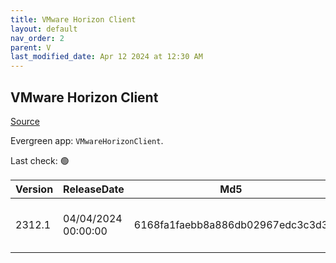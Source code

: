```yaml
---
title: VMware Horizon Client
layout: default
nav_order: 2
parent: V
last_modified_date: Apr 12 2024 at 12:30 AM
---
```


## VMware Horizon Client

[Source](https://docs.vmware.com/en/VMware-Horizon-Client/index.html)

Evergreen app: `VMwareHorizonClient`. 

Last check: 🟢

| Version | ReleaseDate         | Md5                              | Sha256                                                           | Size      | Type | URI                                                                                                                                                                                                                        |
| ------- | ------------------- | -------------------------------- | ---------------------------------------------------------------- | --------- | ---- | -------------------------------------------------------------------------------------------------------------------------------------------------------------------------------------------------------------------------- |
| 2312.1  | 04/04/2024 00:00:00 | 6168fa1faebb8a886db02967edc3c3d3 | 8d57d194843265d3a31ee9b8505cdc283fa06571209ef753d268304e7bb4c7e5 | 258.19 MB | exe  | [https://download3.vmware.com/software/CART25FQ1_WIN_2312.1/VMware-Horizon-Client-2312.1-8.12.1-23531249.exe](https://download3.vmware.com/software/CART25FQ1_WIN_2312.1/VMware-Horizon-Client-2312.1-8.12.1-23531249.exe) |
